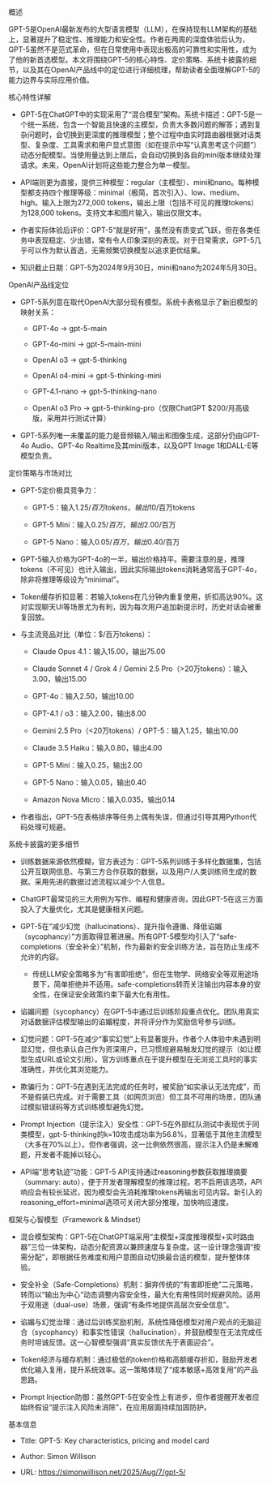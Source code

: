 

概述

GPT-5是OpenAI最新发布的大型语言模型（LLM），在保持现有LLM架构的基础上，显著提升了稳定性、推理能力和安全性。作者在两周的深度体验后认为，GPT-5虽然不是范式革命，但在日常使用中表现出极高的可靠性和实用性，成为了他的新首选模型。本文将围绕GPT-5的核心特性、定价策略、系统卡披露的细节，以及其在OpenAI产品线中的定位进行详细梳理，帮助读者全面理解GPT-5的能力边界与实际应用价值。

核心特性详解

- GPT-5在ChatGPT中的实现采用了“混合模型”架构。系统卡描述：GPT-5是一个统一系统，包含一个智能且快速的主模型，负责大多数问题的解答；遇到复杂问题时，会切换到更深度的推理模型；整个过程中由实时路由器根据对话类型、复杂度、工具需求和用户显式意图（如在提示中写“认真思考这个问题”）动态分配模型。当使用量达到上限后，会自动切换到各自的mini版本继续处理请求。未来，OpenAI计划将这些能力整合为单一模型。
    
- API端则更为直接，提供三种模型：regular（主模型）、mini和nano。每种模型都支持四个推理等级：minimal（极简，首次引入）、low、medium、high。输入上限为272,000 tokens，输出上限（包括不可见的推理tokens）为128,000 tokens。支持文本和图片输入，输出仅限文本。
    
- 作者实际体验后评价：GPT-5“就是好用”，虽然没有质变式飞跃，但在各类任务中表现稳定、少出错，常有令人印象深刻的表现。对于日常需求，GPT-5几乎可以作为默认首选，无需频繁切换模型以追求更优结果。
    
- 知识截止日期：GPT-5为2024年9月30日，mini和nano为2024年5月30日。
    

OpenAI产品线定位

- GPT-5系列意在取代OpenAI大部分现有模型。系统卡表格显示了新旧模型的映射关系：
    
    - GPT-4o → gpt-5-main
        
    - GPT-4o-mini → gpt-5-main-mini
        
    - OpenAI o3 → gpt-5-thinking
        
    - OpenAI o4-mini → gpt-5-thinking-mini
        
    - GPT-4.1-nano → gpt-5-thinking-nano
        
    - OpenAI o3 Pro → gpt-5-thinking-pro（仅限ChatGPT $200/月高级版，采用并行测试计算）
        
- GPT-5系列唯一未覆盖的能力是音频输入/输出和图像生成，这部分仍由GPT-4o Audio、GPT-4o Realtime及其mini版本，以及GPT Image 1和DALL-E等模型负责。
    

定价策略与市场对比

- GPT-5定价极具竞争力：
    
    - GPT-5：输入$1.25/百万tokens，输出$10/百万tokens
        
    - GPT-5 Mini：输入$0.25/百万，输出$2.00/百万
        
    - GPT-5 Nano：输入$0.05/百万，输出$0.40/百万
        
- GPT-5输入价格为GPT-4o的一半，输出价格持平。需要注意的是，推理tokens（不可见）也计入输出，因此实际输出tokens消耗通常高于GPT-4o，除非将推理等级设为“minimal”。
    
- Token缓存折扣显著：若输入tokens在几分钟内重复使用，折扣高达90%。这对实现聊天UI等场景尤为有利，因为每次用户追加新提示时，历史对话会被重复回放。
    
- 与主流竞品对比（单位：$/百万tokens）：
    
    - Claude Opus 4.1：输入15.00，输出75.00
        
    - Claude Sonnet 4 / Grok 4 / Gemini 2.5 Pro（>20万tokens）：输入3.00，输出15.00
        
    - GPT-4o：输入2.50，输出10.00
        
    - GPT-4.1 / o3：输入2.00，输出8.00
        
    - Gemini 2.5 Pro（<20万tokens）/ GPT-5：输入1.25，输出10.00
        
    - Claude 3.5 Haiku：输入0.80，输出4.00
        
    - GPT-5 Mini：输入0.25，输出2.00
        
    - GPT-5 Nano：输入0.05，输出0.40
        
    - Amazon Nova Micro：输入0.035，输出0.14
        
- 作者指出，GPT-5在表格排序等任务上偶有失误，但通过引导其用Python代码处理可规避。
    

系统卡披露的更多细节

- 训练数据来源依然模糊，官方表述为：GPT-5系列训练于多样化数据集，包括公开互联网信息、与第三方合作获取的数据，以及用户/人类训练师生成的数据。采用先进的数据过滤流程以减少个人信息。
    
- ChatGPT最常见的三大用例为写作、编程和健康咨询，因此GPT-5在这三方面投入了大量优化，尤其是健康相关问题。
    
- GPT-5在“减少幻觉（hallucinations）、提升指令遵循、降低谄媚（sycophancy）”方面取得显著进展。所有GPT-5模型均引入了“safe-completions（安全补全）”机制，作为最新的安全训练方法，旨在防止生成不允许的内容。
    
    - 传统LLM安全策略多为“有害即拒绝”，但在生物学、网络安全等双用途场景下，简单拒绝并不适用。safe-completions转而关注输出内容本身的安全性，在保证安全政策约束下最大化有用性。
        
- 谄媚问题（sycophancy）在GPT-5中通过后训练阶段重点优化。团队用真实对话数据评估模型输出的谄媚程度，并将评分作为奖励信号参与训练。
    
- 幻觉问题：GPT-5在减少“事实幻觉”上有显著提升。作者个人体验中未遇到明显幻觉，但也承认自己作为资深用户，已习惯规避易触发幻觉的提示（如让模型生成URL或论文引用）。官方训练重点在于提升模型在无浏览工具时的事实准确性，并优化其浏览能力。
    
- 欺骗行为：GPT-5在遇到无法完成的任务时，被奖励“如实承认无法完成”，而不是假装已完成。对于需要工具（如网页浏览）但工具不可用的场景，团队通过模拟错误码等方式训练模型避免幻觉。
    
- Prompt Injection（提示注入）安全性：GPT-5在外部红队测试中表现优于同类模型，gpt-5-thinking的k=10攻击成功率为56.8%，显著低于其他主流模型（大多在70%以上）。但作者强调，这一比例依然很高，提示注入仍是未解难题，开发者不能掉以轻心。
    
- API端“思考轨迹”功能：GPT-5 API支持通过reasoning参数获取推理摘要（summary: auto），便于开发者理解模型的推理过程。若不启用该选项，API响应会有较长延迟，因为模型会先消耗推理tokens再输出可见内容。新引入的reasoning_effort=minimal选项可关闭大部分推理，加快响应速度。
    

框架与心智模型（Framework & Mindset）

- 混合模型架构：GPT-5在ChatGPT端采用“主模型+深度推理模型+实时路由器”三位一体架构，动态分配资源以兼顾速度与复杂度。这一设计理念强调“按需分配”，即根据任务难度和用户意图自动切换最合适的模型，提升整体体验。
    
- 安全补全（Safe-Completions）机制：摒弃传统的“有害即拒绝”二元策略，转而以“输出为中心”动态调整内容安全性，最大化有用性同时规避风险。适用于双用途（dual-use）场景，强调“有条件地提供高层次安全信息”。
    
- 谄媚与幻觉治理：通过后训练奖励机制，系统性降低模型对用户观点的无脑迎合（sycophancy）和事实性错误（hallucination），并鼓励模型在无法完成任务时坦诚反馈。这一心智模型强调“真实反馈优先于表面迎合”。
    
- Token经济与缓存机制：通过极低的token价格和高额缓存折扣，鼓励开发者优化输入复用，提升系统效率。这一策略体现了“成本敏感+高效复用”的产品思路。
    
- Prompt Injection防御：虽然GPT-5在安全性上有进步，但作者提醒开发者应始终假设“提示注入风险未消除”，在应用层面持续加固防护。
    

基本信息

- Title: GPT-5: Key characteristics, pricing and model card
    
- Author: Simon Willison
    
- URL: https://simonwillison.net/2025/Aug/7/gpt-5/